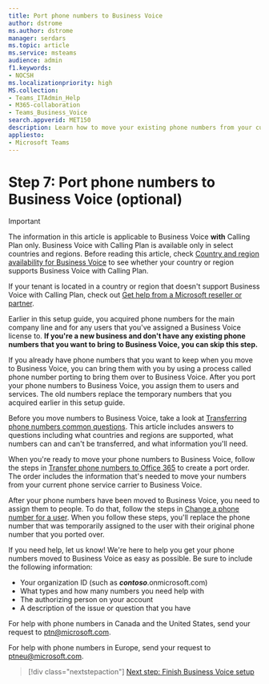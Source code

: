 ```yaml
---
title: Port phone numbers to Business Voice
author: dstrome 
ms.author: dstrome
manager: serdars
ms.topic: article
ms.service: msteams
audience: admin
f1.keywords:
- NOCSH
ms.localizationpriority: high
MS.collection: 
- Teams_ITAdmin_Help
- M365-collaboration
- Teams_Business_Voice
search.appverid: MET150
description: Learn how to move your existing phone numbers from your current provider to Microsoft 365 Business Voice.
appliesto: 
- Microsoft Teams
---
```


# Step 7: Port phone numbers to Business Voice (optional)

> [!IMPORTANT]
> The information in this article is applicable to Business Voice **with** Calling Plan only. Business Voice with Calling Plan is available only in select countries and regions. Before reading this article, check [Country and region availability for Business Voice](country-region-availability.md) to see whether your country or region supports Business Voice with Calling Plan.
>
> If your tenant is located in a country or region that doesn't support Business Voice with Calling Plan, check out [Get help from a Microsoft reseller or partner](reseller-partner-support.md).

Earlier in this setup guide, you acquired phone numbers for the main company line and for any users that you've assigned a Business Voice license to. **If you're a new business and don't have any existing phone numbers that you want to bring to Business Voice, you can skip this step.**

If you already have phone numbers that you want to keep when you move to Business Voice, you can bring them with you by using a process called phone number porting to bring them over to Business Voice. After you port your phone numbers to Business Voice, you assign them to users and services. The old numbers replace the temporary numbers that you acquired earlier in this setup guide.

Before you move numbers to Business Voice, take a look at [Transferring phone numbers common questions](../phone-number-calling-plans/port-order-overview.md). This article includes answers to questions including what countries and regions are supported, what numbers can and can't be transferred, and what information you'll need.

When you're ready to move your phone numbers to Business Voice, follow the steps in [Transfer phone numbers to Office 365](../phone-number-calling-plans/transfer-phone-numbers-to-teams.md) to create a port order. The order includes the information that's needed to move your numbers from your current phone service carrier to Business Voice.

After your phone numbers have been moved to Business Voice, you need to assign them to people. To do that, follow the steps in [Change a phone number for a user](../assign-change-or-remove-a-phone-number-for-a-user.md#change-a-phone-number-for-a-user). When you follow these steps, you'll replace the phone number that was temporarily assigned to the user with their original phone number that you ported over.

If you need help, let us know! We're here to help you get your phone numbers moved to Business Voice as easy as possible. Be sure to include the following information:

- Your organization ID (such as ***contoso***.onmicrosoft.com)
- What types and how many numbers you need help with
- The authorizing person on your account
- A description of the issue or question that you have

For help with phone numbers in Canada and the United States, send your request to [ptn@microsoft.com](mailto:ptn@microsoft.com).

For help with phone numbers in Europe, send your request to [ptneu@microsoft.com](mailto:ptneu@microsoft.com).

> [!div class="nextstepaction"]
> [Next step: Finish Business Voice setup](set-up-finish.md)
